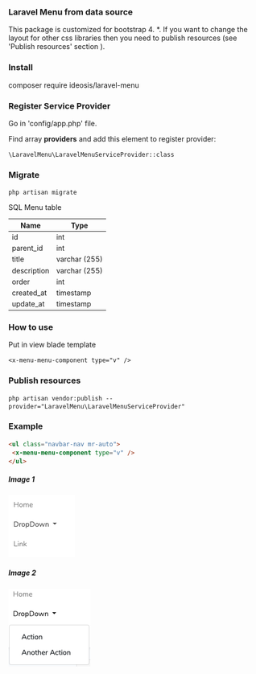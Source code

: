 
### Laravel Menu from data source

This package is customized for bootstrap 4. *. If you want to change the layout for other css libraries then you need to publish resources (see 'Publish resources' section ).

### Install
composer require ideosis/laravel-menu

### Register Service Provider
Go in 'config/app.php' file.

Find array **providers** and add this element to register provider:
```
\LaravelMenu\LaravelMenuServiceProvider::class
```

### Migrate
```
php artisan migrate
```
SQL Menu table

| Name | Type |
| --- | --- |
| id | int |
| parent_id | int |
| title | varchar (255)|
| description | varchar (255)|
| order | int|
| created_at | timestamp|
| update_at | timestamp|


### How to use

Put in view blade template
```
<x-menu-menu-component type="v" />
```

### Publish resources
```
php artisan vendor:publish --provider="LaravelMenu\LaravelMenuServiceProvider"

 ```
### Example
 ``` html
<ul class="navbar-nav mr-auto">
  <x-menu-menu-component type="v" />
</ul>
 ```
##### Image 1
![Image2](https://raw.githubusercontent.com/ideosis/laravel-menu/master/images/img_2.png)

##### Image 2
![Image1](https://raw.githubusercontent.com/ideosis/laravel-menu/master/images/img_1.png)
